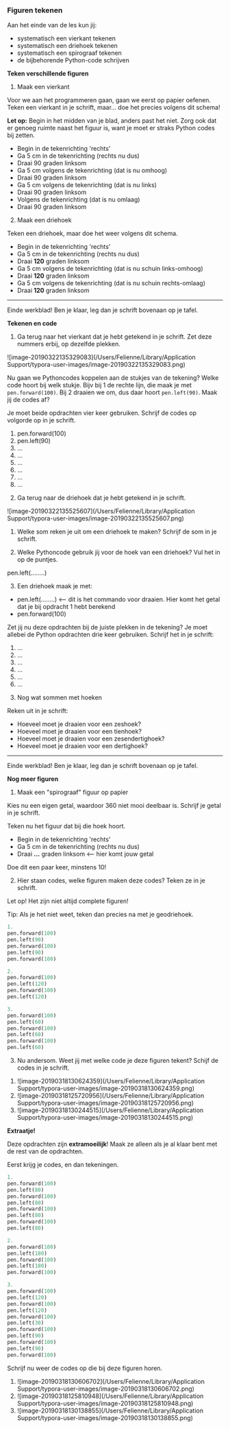 ### Figuren tekenen

Aan het einde van de les kun jij:

- systematisch een vierkant tekenen
- systematisch een driehoek tekenen
- systematisch een spirograaf tekenen
- de bijbehorende Python-code schrijven

**Teken verschillende figuren**

1) Maak een vierkant

Voor we aan het programmeren gaan, gaan we eerst op papier oefenen. Teken een vierkant in je schrift, maar… doe het precies volgens dit schema! 

**Let op:** Begin in het midden van je blad, anders past het niet. Zorg ook dat er genoeg ruimte naast het figuur is, want je moet er straks Python codes bij zetten.

- Begin in de tekenrichting 'rechts'
- Ga 5 cm in de tekenrichting (rechts nu dus)
- Draai 90 graden linksom
- Ga 5 cm volgens de tekenrichting (dat is nu omhoog)
- Draai 90 graden linksom
- Ga 5 cm volgens de tekenrichting (dat is nu links)
- Draai 90 graden linksom
- Volgens de tekenrichting (dat is nu omlaag)
- Draai 90 graden linksom

2) Maak een driehoek

Teken een driehoek, maar doe het weer volgens dit schema.

- Begin in de tekenrichting 'rechts'
- Ga 5 cm in de tekenrichting (rechts nu dus)
- Draai **120** graden linksom 
- Ga 5 cm volgens de tekenrichting (dat is nu schuin links-omhoog)
- Draai **120** graden linksom
- Ga 5 cm volgens de tekenrichting (dat is nu schuin rechts-omlaag)
- Draai **120** graden linksom



------

Einde werkblad! Ben je klaar, leg dan je schrift bovenaan op je tafel.

 <div style="page-break-after: always;"></div>

**Tekenen en code**

1) Ga terug naar het vierkant dat je hebt getekend in je schrift. 
Zet deze nummers erbij, op dezelfde plekken.

![image-20190322135329083](/Users/Felienne/Library/Application Support/typora-user-images/image-20190322135329083.png)

Nu gaan we Pythoncodes koppelen aan de stukjes van de tekening? Welke code hoort bij welk stukje. Bijv bij 1 de rechte lijn, die maak je met `pen.forward(100)`. Bij 2 draaien we om, dus daar hoort `pen.left(90)`. Maak jij de codes af?

Je moet beide opdrachten vier keer gebruiken. Schrijf de codes op volgorde op in je schrift. 

1. pen.forward(100) 
2. pen.left(90) 
3. ...
4. ...
5. ...
6. ...
7. ...
8. ...

 <div style="page-break-after: always;"></div>

2) Ga terug naar de driehoek dat je hebt getekend in je schrift.  

![image-20190322135525607](/Users/Felienne/Library/Application Support/typora-user-images/image-20190322135525607.png)

1. Welke som reken je uit om een driehoek te maken? Schrijf de som in je schrift.

2. Welke Pythoncode gebruik jij voor de hoek van een driehoek? Vul het in op de puntjes.

pen.left(……..)

3. Een driehoek maak je met:

- pen.left(……..) <— dit is het commando voor draaien. Hier komt het getal dat je bij opdracht 1 hebt berekend
- pen.forward(100)

Zet jij nu deze opdrachten bij de juiste plekken in de tekening? Je moet allebei de Python opdrachten drie keer gebruiken. Schrijf het in je schrift:

1. ...
2. ...
3. ...
4. ...
5. ...
6. ...



3) Nog wat sommen met hoeken

Reken uit in je schrift: 

* Hoeveel moet je draaien voor een zeshoek?
* Hoeveel moet je draaien voor een tienhoek?
* Hoeveel moet je draaien voor een zesendertighoek?
* Hoeveel moet je draaien voor een dertighoek?

------

Einde werkblad! Ben je klaar, leg dan je schrift bovenaan op je tafel.

 <div style="page-break-after: always;"></div>

**Nog meer figuren**

1) Maak een "spirograaf" figuur op papier

Kies nu een eigen getal, waardoor 360 niet mooi deelbaar is. Schrijf je getal in je schrift.

Teken nu het figuur dat bij die hoek hoort.

- Begin in de tekenrichting 'rechts'
- Ga 5 cm in de tekenrichting (rechts nu dus)
- Draai **...** graden linksom <— hier komt jouw getal

Doe dit een paar keer, minstens 10!

2) Hier staan codes, welke figuren maken deze codes? Teken ze in je schrift.

Let op! Het zijn niet altijd complete figuren!

Tip: Als je het niet weet, teken dan precies na met je geodriehoek.

```python
1.
pen.forward(100)
pen.left(90)
pen.forward(100)
pen.left(90)
pen.forward(100)
```

```python
2.
pen.forward(100)
pen.left(120)
pen.forward(100)
pen.left(120)
```

```python
3.
pen.forward(100)
pen.left(60)
pen.forward(100)
pen.left(60)
pen.forward(100)
pen.left(60)
```


3) Nu andersom. Weet jij met welke code je deze figuren tekent? Schijf de codes in je schrift.

1. ![image-20190318130624359](/Users/Felienne/Library/Application Support/typora-user-images/image-20190318130624359.png)
2. ![image-20190318125720956](/Users/Felienne/Library/Application Support/typora-user-images/image-20190318125720956.png)
3. ![image-20190318130244515](/Users/Felienne/Library/Application Support/typora-user-images/image-20190318130244515.png)

 <div style="page-break-after: always;"></div>

**Extraatje!**

Deze opdrachten zijn **extramoeilijk**! Maak ze alleen als je al klaar bent met de rest van de opdrachten.

Eerst krijg je codes, en dan tekeningen.

```python
1.
pen.forward(100)
pen.left(80)
pen.forward(100)
pen.left(80)
pen.forward(100)
pen.left(80)
pen.forward(100)
pen.left(80)
```

```python
2.
pen.forward(100)
pen.left(180)
pen.forward(100)
pen.left(180)
pen.forward(100)
```

```python
3.
pen.forward(100)
pen.left(120)
pen.forward(100)
pen.left(120)
pen.forward(100)
pen.left(30)
pen.forward(100)
pen.left(90)
pen.forward(100)
pen.left(90)
pen.forward(100)
```

 <div style="page-break-after: always;"></div>

Schrijf nu weer de codes op die bij deze figuren horen.

1. ![image-20190318130606702](/Users/Felienne/Library/Application Support/typora-user-images/image-20190318130606702.png)
2. ![image-20190318125810948](/Users/Felienne/Library/Application Support/typora-user-images/image-20190318125810948.png)
3. ![image-20190318130138855](/Users/Felienne/Library/Application Support/typora-user-images/image-20190318130138855.png)